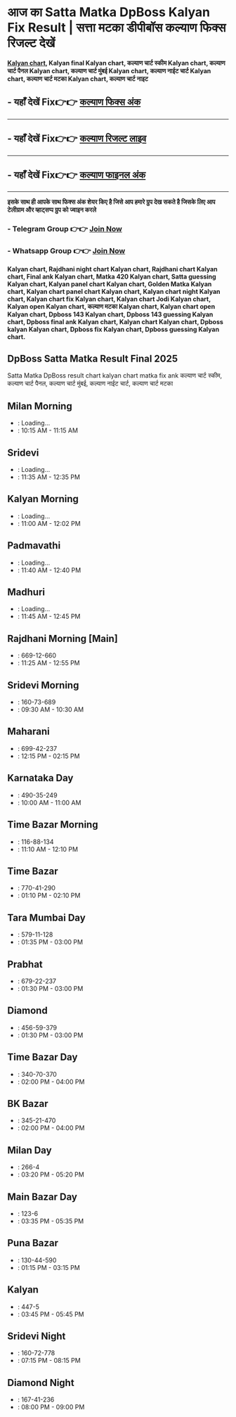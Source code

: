 # आज का Satta Matka DpBoss Kalyan Fix Result | सत्ता मटका डीपीबॉस कल्याण फिक्स रिजल्ट देखें 

**[Kalyan chart](https://github.com/kalyan-matka-chart-fix-dpboss-result/), Kalyan final Kalyan chart, कल्याण चार्ट स्कीम Kalyan chart, कल्याण चार्ट पैनल Kalyan chart, कल्याण चार्ट मुंबई Kalyan chart, कल्याण नाईट चार्ट Kalyan chart, कल्याण चार्ट मटका Kalyan chart, कल्याण चार्ट नाइट**

##  - यहाँ देखें Fix👉👉 [कल्याण फिक्स अंक](https://kalyan-chart-fix.hindipanti.in/dpboss-satta-matka-result-1/) 
---

## - यहाँ देखें Fix👉👉 [कल्याण रिजल्ट लाइव ](https://www.google.com/search?q=hindipanti+in+kalyan+fix) 
---

## - यहाँ देखें Fix👉👉 [कल्याण फाइनल अंक](https://kalyan-chart-fix.hindipanti.in/dpboss-satta-matka-result-1/) 

---

**इसके साथ ही आपके साथ फिक्स अंक शेयर किए है जिसे आप हमारे ग्रुप देख सकते है जिसके लिए आप टेलीग्राम और व्हाट्सप्प ग्रुप को ज्वाइन करले**

###  - Telegram  Group 👉👉 [Join Now](https://t.me/Hindiupdate201) 

###  - Whatsapp Group 👉👉 [Join Now](https://whatsapp.com/channel/0029Vay2FudAzNbmVl8KtW14) 


**Kalyan chart, Rajdhani night chart Kalyan chart, Rajdhani chart Kalyan chart, Final ank Kalyan chart, Matka 420 Kalyan chart, Satta guessing Kalyan chart, Kalyan panel chart Kalyan chart, Golden Matka Kalyan chart, Kalyan chart panel chart Kalyan chart, Kalyan chart night Kalyan chart, Kalyan chart fix Kalyan chart, Kalyan chart Jodi Kalyan chart, Kalyan open Kalyan chart, कल्याण मटका Kalyan chart, Kalyan chart open Kalyan chart, Dpboss 143 Kalyan chart, Dpboss 143 guessing Kalyan chart, Dpboss final ank Kalyan chart, Kalyan chart Kalyan chart, Dpboss kalyan Kalyan chart, Dpboss fix Kalyan chart, Dpboss guessing Kalyan chart.**

## DpBoss Satta Matka Result Final 2025
Satta Matka DpBoss result chart kalyan chart matka fix ank कल्याण चार्ट स्कीम, कल्याण चार्ट पैनल, कल्याण चार्ट मुंबई, कल्याण नाईट चार्ट, कल्याण चार्ट मटका 

## Milan Morning
-  : Loading... 
-   : 10:15 AM - 11:15 AM

## Sridevi
-  : Loading... 
-   : 11:35 AM - 12:35 PM

## Kalyan Morning
-  : Loading... 
-   : 11:00 AM - 12:02 PM

## Padmavathi
-  : Loading... 
-   : 11:40 AM - 12:40 PM

## Madhuri
-  : Loading... 
-   : 11:45 AM - 12:45 PM

## Rajdhani Morning [Main]
-  : 669-12-660
-   : 11:25 AM - 12:55 PM

## Sridevi Morning
-  : 160-73-689
-   : 09:30 AM - 10:30 AM

## Maharani
-  : 699-42-237
-   : 12:15 PM - 02:15 PM

## Karnataka Day
-  : 490-35-249
-   : 10:00 AM - 11:00 AM

## Time Bazar Morning
-  : 116-88-134
-   : 11:10 AM - 12:10 PM

## Time Bazar
-  : 770-41-290
-   : 01:10 PM - 02:10 PM

## Tara Mumbai Day
-  : 579-11-128
-   : 01:35 PM - 03:00 PM

## Prabhat
-  : 679-22-237
-   : 01:30 PM - 03:00 PM

## Diamond
-  : 456-59-379
-   : 01:30 PM - 03:00 PM

## Time Bazar Day
-  : 340-70-370
-   : 02:00 PM - 04:00 PM

## BK Bazar
-  : 345-21-470
-   : 02:00 PM - 04:00 PM

## Milan Day
-  : 266-4
-   : 03:20 PM - 05:20 PM

## Main Bazar Day
-  : 123-6
-   : 03:35 PM - 05:35 PM

## Puna Bazar
-  : 130-44-590
-   : 01:15 PM - 03:15 PM

## Kalyan
-  : 447-5
-   : 03:45 PM - 05:45 PM

## Sridevi Night
-  : 160-72-778
-   : 07:15 PM - 08:15 PM

## Diamond Night
-  : 167-41-236
-   : 08:00 PM - 09:00 PM

